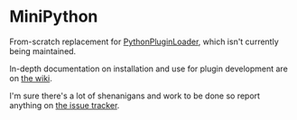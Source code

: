 MiniPython
==========
From-scratch replacement for [PythonPluginLoader](https://github.com/masteroftime/Python-Plugin-Loader), which isn't currently being maintained.

In-depth documentation on installation and use for plugin development are on [the wiki](https://github.com/SpaceManiac/MiniPython/wiki).

I'm sure there's a lot of shenanigans and work to be done so report anything on [the issue tracker](https://github.com/SpaceManiac/MiniPython/issues).
